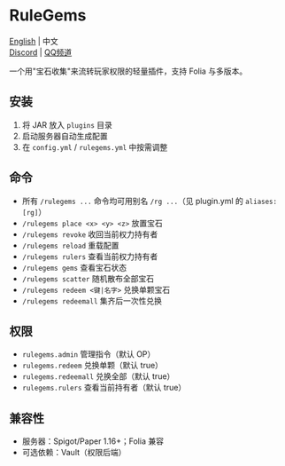 # RuleGems

[English](README_en.md) | 中文<br>
[Discord](https://discord.com/invite/7tJeSZPZgv) | [QQ频道](https://pd.qq.com/s/1n3hpe4e7?b=9)

一个用"宝石收集"来流转玩家权限的轻量插件，支持 Folia 与多版本。

## 安装
1. 将 JAR 放入 `plugins` 目录
2. 启动服务器自动生成配置
3. 在 `config.yml` / `rulegems.yml` 中按需调整

## 命令
- 所有 `/rulegems ...` 命令均可用别名 `/rg ...`（见 plugin.yml 的 `aliases: [rg]`）
- `/rulegems place <x> <y> <z>` 放置宝石
- `/rulegems revoke` 收回当前权力持有者
- `/rulegems reload` 重载配置
- `/rulegems rulers` 查看当前权力持有者
- `/rulegems gems` 查看宝石状态
- `/rulegems scatter` 随机散布全部宝石
- `/rulegems redeem <键|名字>` 兑换单颗宝石
- `/rulegems redeemall` 集齐后一次性兑换

## 权限
- `rulegems.admin` 管理指令（默认 OP）
- `rulegems.redeem` 兑换单颗（默认 true）
- `rulegems.redeemall` 兑换全部（默认 true）
- `rulegems.rulers` 查看当前持有者（默认 true）

## 兼容性
- 服务器：Spigot/Paper 1.16+；Folia 兼容
- 可选依赖：Vault（权限后端）
